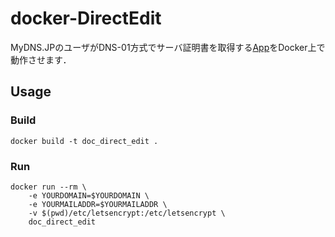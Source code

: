 # docker-DirectEdit

MyDNS.JPのユーザがDNS-01方式でサーバ証明書を取得する[App](https://github.com/Hukanzen/docker-DirectEdit)をDocker上で動作させます．

## Usage
### Build 
```:bash
docker build -t doc_direct_edit .
```


### Run
```:bash
docker run --rm \
	-e YOURDOMAIN=$YOURDOMAIN \
	-e YOURMAILADDR=$YOURMAILADDR \
	-v $(pwd)/etc/letsencrypt:/etc/letsencrypt \
	doc_direct_edit


```
